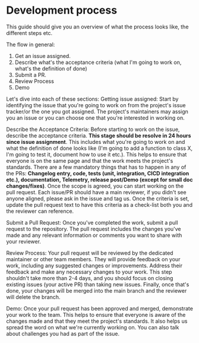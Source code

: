# Development process

This guide should give you an overview of what the process looks like, the different steps etc.

The flow in general:
1. Get an issue assigned.
2. Describe what's the acceptance criteria (what I'm going to work on, what's the definition of done)
3. Submit a PR.
4. Review Process
5. Demo

Let's dive into each of these sections:
Getting issue assigned: Start by identifying the issue that you're going to work 
on from the project's issue tracker/or the one you got assigned. 
The project's maintainers may assign you an issue or 
you can choose one that you're interested in working on.

Describe the Acceptance Criteria: Before starting to work on the issue, 
describe the acceptance criteria. **This stage should be resolve in 24 hours since issue assignment**.
This includes what you're going to work on and what the definition of done looks 
like (I'm going to add a function to class X, 
I'm going to test it, document how to use it etc.). 
This helps to ensure that everyone is on the same page and that the work meets 
the project's standards. There are a few mandatory things that has to happen in 
any of the PRs: **Changelog entry, code, tests (unit, integration, 
CICD integration etc.), documentation, Telemetry, release post/Demo
(except for small doc changes/fixes)**. Once the scope
is agreed, you can start working on the pull request. Each issue/PR should have 
a main reviewer, if you didn't see anyone aligned, please ask in the issue and tag us.
Once the criteria is set, update the pull request text to have this criteria as a check-list
both you and the reviewer can reference.

Submit a Pull Request: Once you've completed the work, submit a pull request to 
the repository. The pull request includes the changes you've made and any relevant 
information or comments you want to share with your reviewer.

Review Process: Your pull request will be reviewed by the dedicated maintainer
or other team members. They will provide feedback on your work, including any 
suggested changes or improvements. Address their feedback and make any necessary 
changes to your work. This step shouldn't take more than 2-4 days, and you should 
focus on closing existing issues (your active PR) than taking new issues. 
Finally, once that's done, your changes will be merged into the main branch and the reviewer
will delete the branch.

Demo: Once your pull request has been approved and merged, demonstrate your work to the team. 
This helps to ensure that everyone is aware of the changes made and that they meet 
the project's standards. It also helps us spread the word on what we're currently
working on. You can also talk about challenges you had as part of the issue.



